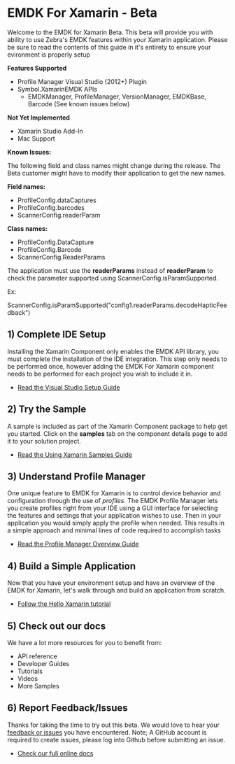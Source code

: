 
# EMDK For Xamarin - Beta 
Welcome to the EMDK for Xamarin Beta. This beta will provide you with ability to use Zebra's EMDK features within your Xamarin application. Please be sure to read the contents of this guide in it's entirety to ensure your evironment is properly setup

**Features Supported**

- Profile Manager Visual Studio (2012+) Plugin
- Symbol.XamarinEMDK APIs
	- EMDKManager, ProfileManager, VersionManager, EMDKBase, Barcode (See known issues below)

**Not Yet Implemented**

- Xamarin Studio Add-In
- Mac Support

**Known Issues:**

The following field and class names might change during the release. The Beta customer might have to modify their application to get the new names.

**Field names:**

- ProfileConfig.dataCaptures
- ProfileConfig.barcodes
- ScannerConfig.readerParam

**Class names:**

- ProfileConfig.DataCapture
- ProfileConfig.Barcode
- ScannerConfig.ReaderParams

The application must use the **readerParams** instead of **readerParam** to check the parameter supported using ScannerConfig.isParamSupported.

Ex:

ScannerConfig.isParamSupported("config1.readerParams.decodeHapticFeedback")

## 1) Complete IDE Setup
Installing the Xamarin Component only enables the EMDK API library, you must complete the installation of the IDE integration. This step only needs to be performed once, however adding the EMDK For Xamarin component needs to be performed for each project you wish to include it in.

- [Read the Visual Studio Setup Guide](http://emdk.github.io/xamarin-docs/edge/#guide-vs-setup)

## 2) Try the Sample
A sample is included as part of the Xamarin Component package to help get you started. Click on the **samples** tab on the component details page to add it to your solution project.

- [Read the Using Xamarin Samples Guide](http://emdk.github.io/xamarin-docs/edge/#guide-sample-about)

## 3) Understand Profile Manager
One unique feature to EMDK for Xamarin is to control device behavior and configuration through the use of *profiles*. The EMDK Profile Manager lets you create profiles right from your IDE using a GUI interface for selecting the features and settings that your application wishes to use. Then in your application you would simply apply the profile when needed. This results in a simple approach and minimal lines of code required to accomplish tasks

- [Read the Profile Manager Overview Guide](http://emdk.github.io/xamarin-docs/edge/#guide-profiles-about)

## 4) Build a Simple Application
Now that you have your environment setup and have an overview of the EMDK for Xamarin, let's walk through and build an application from scratch.

- [Follow the Hello Xamarin tutorial](http://emdk.github.io/xamarin-docs/edge/#guide-tutorial-helloxamarin)

## 5) Check out our docs
We have a lot more resources for you to benefit from:

- API reference
- Developer Guides
- Tutorials
- Videos
- More Samples

## 6) Report Feedback/Issues
Thanks for taking the time to try out this beta. We would love to hear your [feedback or issues](https://github.com/emdk/xamarin-docs/issues/new?title=EMDK%20For%20Xamarin) you have encountered. Note; A GitHub account is required to create issues, please log into Github before submitting an issue.


- [Check our full online docs](http://emdk.github.io/xamarin-docs/edge)

